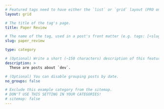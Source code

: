```yaml
---
# Featured tags need to have either the `list` or `grid` layout (PRO only).
layout: grid

# The title of the tag's page.
title: Paper Review

# The name of the tag, used in a post's front matter (e.g. tags: [<slug>]).
slug: paper_review

type: category

# (Optional) Write a short (~150 characters) description of this featured tag.
description: >
  These are posts about `dev`.

# (Optional) You can disable grouping posts by date.
no_groups: false

# Exclude this example category from the sitemap.
# DON'T USE THIS SETTING IN YOUR CATEGORIES!
# sitemap: false
---
```

